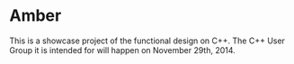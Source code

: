 Amber
=====

This is a showcase project of the functional design on C++. The C++ User Group it is intended for will happen on November 29th, 2014.
